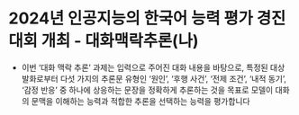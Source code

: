 # 2024년 인공지능의 한국어 능력 평가 경진 대회 개최 - 대화맥락추론(나)
- 이번 ‘대화 맥락 추론’ 과제는 입력으로 주어진 대화 내용을 바탕으로, 특정된 대상 발화로부터 다섯 가지의 추론문 유형인 ‘원인’, ‘후행 사건’, ‘전제 조건’, ‘내적 동기’, ‘감정 반응’ 중 하나에 상응하는 문장을 정확하게 추론하는 것을 목표로 모델이 대화의 문맥을 이해하는 능력과 적합한 추론을 선택하는 능력을 평가합니다
